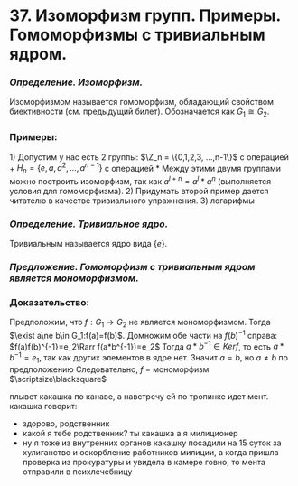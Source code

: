 # 37. Изоморфизм групп. Примеры. Гомоморфизмы с тривиальным ядром.

### *Определение. Изоморфизм.*
Изоморфизмом называется гомоморфизм, обладающий свойством биективности (см. предыдущий билет). Обозначается как $G_1 \cong G_2$.

### Примеры:
$1)$ Допустим у нас есть 2 группы:
$\Z_n = \{0,1,2,3, ...,n-1\}$ c операцией +
$H_n = \{e, a, a^2, ...,a^{n-1}\}$ с операцией *
Между этими двумя группами можно построить изоморфизм,
так как $a^{l+n} = a^l * a^n$ (выполняется условия для гомоморфизма).
$2)$ Придумать второй пример дается читателю в качестве тривиального упражнения.
3) логарифмы

### *Определение. Тривиальное ядро.*
Тривиальным называется ядро вида $\{ e \}$.

### *Предложение. Гомоморфизм с тривиальным ядром является мономорфизмом.*

### Доказательство:
Предположим, что $f:G_1\to G_2$ не является мономорфизмом.
Тогда $\exist a\ne b\in G_1:f(a)=f(b)$.
Домножим обе части на $f(b)^{-1}$ справа:
$f(a)f(b)^{-1}=e_2\Rarr f(a*b^{-1})=e_2$
Тогда $a*b^{-1}\in Ker f$, то есть $a*b^{-1}=e_1$, так как других элементов в ядре нет. Значит $a=b$, но $a\ne b$ по предположению
Следовательно, $f~-~$мономорфизм  $\scriptsize\blacksquare$

плывет какашка по канаве, а навстречу ей по тропинке идет мент. какашка говорит:
- здорово, родственник
- какой я тебе родственник? ты какашка а я милиционер
- ну я тоже из внутренних органов
какашку посадили на 15 суток за хулиганство и оскорбление работников милиции, а когда пришла проверка из прокуратуры и увидела в камере говно, то мента отправили в психлечебницу